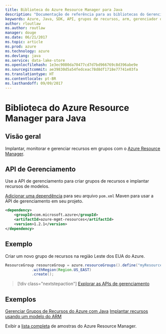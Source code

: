 ```yaml
---
title: Biblioteca do Azure Resource Manager para Java
description: "Documentação de referência para as bibliotecas do Gerenciador de Recursos de Java"
keywords: Azure, Java, SDK, API, grupos de recursos, arm, gerenciador de recursos
author: rloutlaw
ms.author: routlaw
manager: douge
ms.date: 06/21/2017
ms.topic: article
ms.prod: azure
ms.technology: azure
ms.devlang: java
ms.service: data-lake-store
ms.openlocfilehash: 1e3ec9080da70477cd7d7bd966769c8d396abe9e
ms.sourcegitcommit: ae39830d5a54fedceac78d8df1718e77741e03fa
ms.translationtype: HT
ms.contentlocale: pt-BR
ms.lasthandoff: 09/09/2017
---
```

# <a name="azure-resource-manager-libraries-for-java"></a>Biblioteca do Azure Resource Manager para Java

## <a name="overview"></a>Visão geral

Implantar, monitorar e gerenciar recursos em grupos com o [Azure Resource Manager](https://docs.microsoft.com/en-us/azure/azure-resource-manager/resource-group-overview).

## <a name="management-api"></a>API de Gerenciamento

Use a API de gerenciamento para criar grupos de recursos e implantar recursos de modelos.

[Adicionar uma dependência](https://maven.apache.org/guides/getting-started/index.html#How_do_I_use_external_dependencies) para seu arquivo `pom.xml` Maven para usar a API de gerenciamento em seu projeto.


```XML
<dependency>
    <groupId>com.microsoft.azure</groupId>
    <artifactId>azure-mgmt-resources</artifactId>
    <version>1.2.1</version>
</dependency>
```

## <a name="example"></a>Exemplo

Criar um novo grupo de recursos na região Leste dos EUA do Azure.

```java
ResourceGroup resourceGroup = azure.resourceGroups().define("myResourceGroup")
            .withRegion(Region.US_EAST)
            .create();
```

> [!div class="nextstepaction"]
> [Explorar as APIs de gerenciamento](/java/api/overview/azure/resources/managementapi)

## <a name="samples"></a>Exemplos

[Gerenciar Grupos de Recursos do Azure com Java][1] 
[Implantar recursos usando um modelo do ARM][2]

[1]: https://github.com/Azure-Samples/resources-java-manage-resource-group
[2]: https://github.com/Azure-Samples/resources-java-deploy-using-arm-template

Exibir a [lista completa](https://azure.microsoft.com/resources/samples/?platform=java&term=resource) de amostras do Azure Resource Manager.
